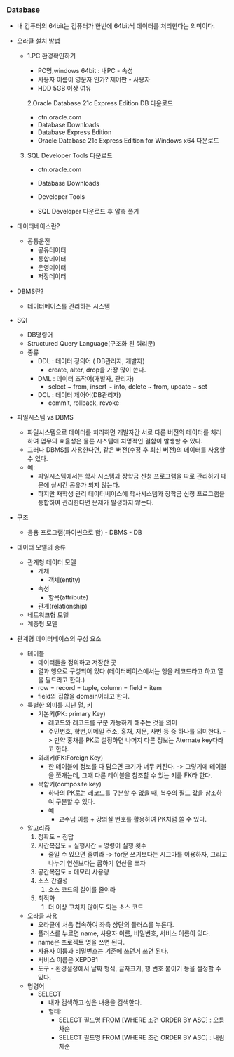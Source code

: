 ### Database

+ 내 컴퓨터의 64bit는 컴퓨터가 한번에 64bit씩 데이터를 처리한다는 의미이다. 

+ 오라클 설치 방법

   + 1.PC 환경확인하기

     + PC명,windows 64bit : 내PC - 속성
     + 사용자 이름이 영문자 인가? 제어판 - 사용자
     + HDD 5GB 이상 여유

     2.Oracle Database 21c Express Edition DB 다운로드

     + otn.oracle.com 
     + Database Downloads 
     + Database Express Edition 
     + Oracle Database 21c Express Edition for Windows x64 다운로드

  3. SQL Developer Tools 다운로드

     - otn.oracle.com 

     - Database Downloads

     - Developer Tools 

     - SQL Developer 다운로드 후 압축  풀기

+ 데이터베이스란?

  + 공통운전
    + 공유데이터
    + 통합데이터
    + 운영데이터
    + 저장데이터

+ DBMS란?

  + 데이터베이스를 관리하는 시스템

+ SQl

  + DB명령어
  + Structured Query Language(구조화 된 쿼리문)
  + 종류
    + DDL : 데이터 정의어 ( DB관리자, 개발자)
      + create, alter, drop을 가장 많이 쓴다.
    + DML : 데이터 조작어(개발자, 관리자)
      + select ~ from, insert ~ into, delete ~ from, update ~ set
    + DCL : 데이터 제어어(DB관리자)
      + commit, rollback, revoke

+ 파일시스템  vs DBMS

  + 파일시스템으로 데이터를 처리하면 개발자간 서로 다른 버전의 데이터를 처리하여 업무의 효율성은 물론 시스템에 치명적인 결함이 발생할 수 있다.
  + 그러나 DBMS를 사용한다면, 같은 버전(수정 후 최신 버전)의 데이터를 사용할 수 있다.
  + 예:
    + 파일시스템에서는 학사 시스템과 장학금 신청 프로그램을 따로 관리하기 때문에 실시간 공유가 되지 않는다.
    + 하지만 재학생 관리 데이터베이스에 학사시스템과 장학금 신청 프로그램을 통합하여 관리한다면 문제가 발생하지 않는다.

+ 구조

  + 응용 프로그램(파이썬으로 함) - DBMS - DB

+ 데이터 모델의 종류

  + 관계형 데이터 모델
    + 개체
      + 객체(entity)
    + 속성
      + 항목(attribute)
    + 관계(relationship)
  + 네트워크형 모델
  + 계층형 모델

+ 관계형 데이터베이스의 구성 요소

  + 테이블
    + 데이터들을 정의하고 저장한 곳
    + 열과 행으로 구성되어 있다.(데이터베이스에서는 행을 레코드라고 하고 열을 필드라고 한다.)
    + row = record = tuple, column = field = item
    + field의 집합을 domain이라고 한다.
  + 특별한 의미를 지닌 열, 키
    + 기본키(PK: primary Key)
      + 레코드와 레코드를 구분 가능하게 해주는 것을 의미 
      + 주민번호, 학번,이메일 주소, 홍채, 지문, 사번 등 중 하나를 의미한다. -> 만약 홍채를 PK로 설정하면 나머지 다른 정보는 Aternate key다라고 한다.  
    + 외래키(FK:Foreign Key)
      + 한 테이블에 정보를 다 담으면 크기가 너무 커진다. -> 그렇기에 테이블을 쪼개는데, 그때 다른 테이블을 참조할 수 있는 키를 FK라 한다.
    + 복합키(composite key)
      + 하나의 PK로는 레코드를 구분할 수 없을 때, 복수의 필드 값을 참조하여 구분할 수 있다.
      + 예
        + 교수님 이름 + 강의실 번호를 활용하여 PK처럼 쓸 수 있다.
  + 알고리즘
    1. 정확도 = 정답
    2. 시간복잡도 = 실행시간 = 명령어 실행 횟수
       + 줄일 수 있으면 줄여라 -> for문 쓰기보다는 시그마를 이용하자, 그리고 나누기 연산보다는 곱하기 연산을 쓰자
    3. 공간복잡도 = 메모리 사용량
    4. 소스 간결성
       1. 소스 코드의 길이를 줄여라
    5. 최적화
       1. 더 이상 고치지 않아도 되는 소스 코드
  + 오라클 사용
    + 오라클에 처음 접속하여 좌측 상단의 플러스를 누른다.
    + 플러스를 누르면 name, 사용자 이름, 비밀번호, 서비스 이름이 있다.
    + name은 프로젝트 명을 쓰면 된다.
    + 사용자 이름과 비밀번호는 기존에 쓰던거 쓰면 된다.
    + 서비스 이름은 XEPDB1
    + 도구 - 환경설정에서 날짜 형식, 글자크기, 행 번호 붙이기 등을 설정할 수 있다.
  + 명령어
    + SELECT 
      + 내가 검색하고 싶은 내용을 검색한다.
      + 형태: 
        + SELECT 필드명 FROM [WHERE 조건 ORDER BY ASC] : 오름차순
        + SELECT 필드명 FROM [WHERE 조건 ORDER BY ASC] : 내림차순